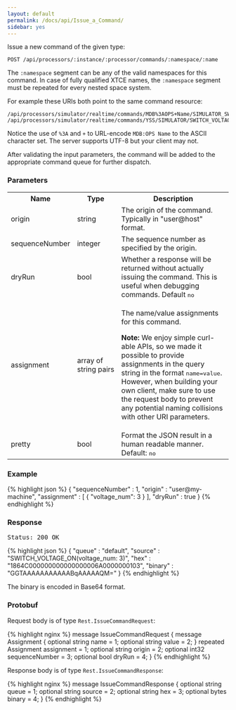 ```yaml
---
layout: default
permalink: /docs/api/Issue_a_Command/
sidebar: yes
---
```


Issue a new command of the given type:

    POST /api/processors/:instance/:processor/commands/:namespace/:name
    
The `:namespace` segment can be any of the valid namespaces for this command. In case of fully qualified XTCE names, the `:namespace` segment must be repeated for every nested space system.

For example these URIs both point to the same command resource:

    /api/processors/simulator/realtime/commands/MDB%3AOPS+Name/SIMULATOR_SWITCH_VOLTAGE_OFF
    /api/processors/simulator/realtime/commands/YSS/SIMULATOR/SWITCH_VOLTAGE_OFF
    
Notice the use of `%3A` and `+` to URL-encode `MDB:OPS Name` to the ASCII character set. The server supports UTF-8 but your client may not.
    
After validating the input parameters, the command will be added to the appropriate command queue for further dispatch.

### Parameters

<table class="inline">
  <tr>
    <th>Name</th>
    <th>Type</th>
    <th>Description</th>
  </tr>
  <tr>
    <td class="code">origin</td>
    <td class="code">string</td>
    <td>The origin of the command. Typically in "user@host" format.</td>
  </tr>
  <tr>
    <td class="code">sequenceNumber</td>
    <td class="code">integer</td>
    <td>The sequence number as specified by the origin.</td>
  </tr>
  <tr>
    <td class="code">dryRun</td>
    <td class="code">bool</td>
    <td>Whether a response will be returned without actually issuing the command. This is useful when debugging commands. Default <tt>no</tt></td>
  </tr>
  <tr>
    <td class="code">assignment</td>
    <td class="code">array&nbsp;of<br>string&nbsp;pairs</td>
    <td>
      <p>The name/value assignments for this command.</p>
      <p><strong>Note:</strong> We enjoy simple curl-able APIs, so we made it possible to provide assignments in the query string in the format <tt>name=value</tt>. However, when building your own client, make sure to use the request body to prevent any potential naming collisions with other URI parameters.</p>
    </td>
  </tr>
  <tr>
    <td class="code">pretty</td>
    <td class="code">bool</td>
    <td>Format the JSON result in a human readable manner. Default: <tt>no</tt></td>
  </tr>
</table>


### Example

{% highlight json %}
{
  "sequenceNumber" : 1,
  "origin" : "user@my-machine",
  "assignment" : [ {
    "voltage_num": 3
  } ],
  "dryRun" : true
}
{% endhighlight %}

### Response

<pre class="header">Status: 200 OK</pre>
{% highlight json %}
{
  "queue" : "default",
  "source" : "SWITCH_VOLTAGE_ON(voltage_num: 3)",
  "hex" : "1864C000000000000000006A0000000103",
  "binary" : "GGTAAAAAAAAAAABqAAAAAQM="
}
{% endhighlight %}

The binary is encoded in Base64 format.

### Protobuf

Request body is of type `Rest.IssueCommandRequest`:

{% highlight nginx %}
message IssueCommandRequest {
  message Assignment {
    optional string name = 1;
    optional string value = 2;
  }
  repeated Assignment assignment = 1;
  optional string origin = 2;
  optional int32 sequenceNumber = 3;
  optional bool dryRun = 4;
}
{% endhighlight %}

Response body is of type `Rest.IssueCommandResponse`:

{% highlight nginx %}
message IssueCommandResponse {
  optional string queue = 1;
  optional string source = 2;
  optional string hex = 3;
  optional bytes binary = 4;
}
{% endhighlight %}

